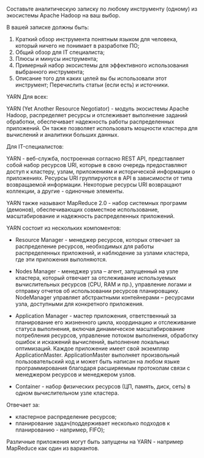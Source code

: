 Составьте аналитическую записку по любому инструменту (одному) из экосистемы Apache Hadoop на ваш выбор.

В вашей записке должны быть:

1. Краткий обзор инструмента понятным языком для человека, который ничего не понимает в разработке ПО;
2. Общий обзор для IT специалиста;
3. Плюсы и минусы инструмента;
4. Примерный набор экосистемы для эффективного использования выбранного инструмента;
5. Описание того для каких целей вы бы использовали этот инструмент;
Перечислить статьи (если есть) и источники.


YARN 
Для всех:

YARN (Yet Another Resource Negotiator) - модуль экосистемы Apache Hadoop, распределяет ресурсы и отслеживает выполнение заданий обработки, обеспечивает надежность работы распределенных приложений. Он также позволяет использовать мощности кластера для вычислений и аналитики больших данных. 

Для IT-специалистов:

YARN - веб-служба, построенная согласно REST API, представляет собой набор ресурсов URI, которые в свою очередь предоставляют доступ к кластеру, узлам, приложениям и исторической информации о приложениях. Ресурсы URI группируются в API в зависимости от типа возвращаемой информации. Некоторые ресурсы URI возвращают коллекции, а другие - одиночные элементы.

YARN также называют MapReduce 2.0 - набор системных программ (демонов), обеспечивающих совместное использование, масштабирование и надежность распределенных приложений.

YARN состоит из нескольких компоментов:

- Resource Manager - менеджер ресурсов, которых отвечает за распределение ресурсов, необходимых для работы распределенных приложений, и наблюдение за узлами кластера, где эти приложения выполняются.

- Nodes Manager - менеджер узла – агент, запущенный на узле кластера, который отвечает за отслеживание используемых вычислительных ресурсов (CPU, RAM и пр.), управление логами и отправку отчетов об использовании ресурсов планировщику. NodeManager управляет абстрактными контейнерами – ресурсами узла, доступными для конкретного приложения.

- Application Manager - мастер приложения, ответственный за планирование его жизненного цикла, координацию и отслеживание статуса выполнения, включая динамическое масштабирование потребления ресурсов, управление потоком выполнения, обработку ошибок и искажений вычислений, выполнение локальных оптимизаций. Каждое приложение имеет свой экземпляр ApplicationMaster. ApplicationMaster выполняет произвольный пользовательский код и может быть написан на любом языке программирования благодаря расширяемым протоколам связи с менеджером ресурсов и менеджером узлов.

- Container - набор физических ресурсов (ЦП, память, диск, сеть) в одном вычислительном узле кластера.


Отвечает за:
- кластерное распределение ресурсов;
- планирование задач(поддерживает несколько подходов к планированию - например, FIFO);

Различные приложения могут быть запущены на YARN - например MapReduce как один из вариантов.


